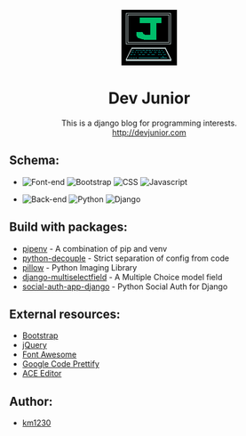 <p align='center'><img src='https://github.com/km1230/heroku-mysite/blob/master/static/img/favicon.png?raw=true'></p>
<h1 align='center'>Dev Junior</h1>
<p align='center'>This is a django blog for programming interests.<br>
<a align='center' href='http://devjunior.com' target='_blank'>http://devjunior.com</a></p>

## Schema:
* ![Font-end](https://img.shields.io/badge/Dev-Font--end-lightgrey.svg) ![Bootstrap](https://img.shields.io/badge/Script-Bootstrap-6842f4.svg) ![CSS](https://img.shields.io/badge/Script-CSS-orange.svg) ![Javascript](https://img.shields.io/badge/Script-Javascript-e26ce0.svg)

* ![Back-end](https://img.shields.io/badge/Dev-Back--end-lightgrey.svg) ![Python](https://img.shields.io/badge/Script-Python3.6-blue.svg) ![Django](https://img.shields.io/badge/Framework-Django2.0-brightgreen.svg)

## Build with packages:
* [pipenv](https://docs.pipenv.org/) - A combination of pip and venv
* [python-decouple](https://github.com/henriquebastos/python-decouple/) - Strict separation of config from code
* [pillow](https://python-pillow.org/) - Python Imaging Library
* [django-multiselectfield](https://github.com/goinnn/django-multiselectfield) - A Multiple Choice model field
* [social-auth-app-django](https://github.com/python-social-auth/social-app-django) - Python Social Auth for Django

## External resources:
* [Bootstrap](https://getbootstrap.com)
* [jQuery](https://jquery.com/)
* [Font Awesome](https://fontawesome.com)
* [Google Code Prettify](https://github.com/google/code-prettify)
* [ACE Editor](https://ace.c9.io)

## Author:
* [km1230](https://github.com/km1230/)